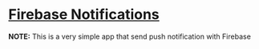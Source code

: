 # [Firebase Notifications](https://github.com/amirdaryabak/FirebaseNotifications.git)

**NOTE:** This is a very simple app that send push notification with Firebase